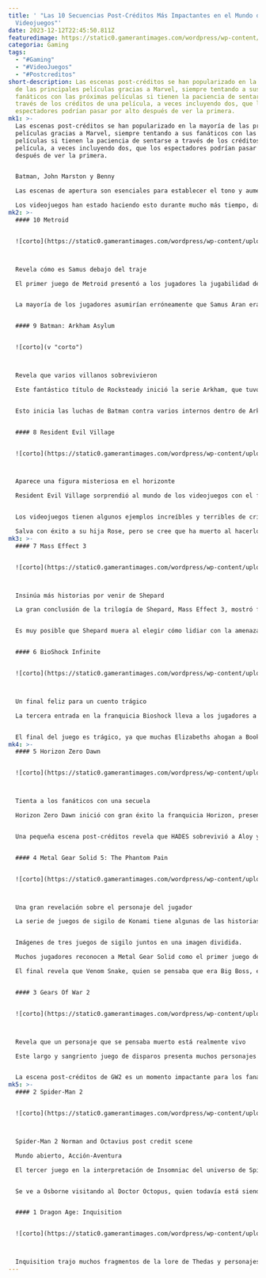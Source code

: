 ```yaml
---
title: ' "Las 10 Secuencias Post-Créditos Más Impactantes en el Mundo de los
  Videojuegos"'
date: 2023-12-12T22:45:50.811Z
featuredimage: https://static0.gamerantimages.com/wordpress/wp-content/uploads/2023/12/x-best-post-credits-scenes-in-video-games.jpg?q=50&fit=contain&w=1140&h=&dpr=1.5
categoria: Gaming
tags:
  - "#Gaming"
  - "#VideoJuegos"
  - "#Postcreditos"
short-description: Las escenas post-créditos se han popularizado en la mayoría
  de las principales películas gracias a Marvel, siempre tentando a sus
  fanáticos con las próximas películas si tienen la paciencia de sentarse a
  través de los créditos de una película, a veces incluyendo dos, que los
  espectadores podrían pasar por alto después de ver la primera.
mk1: >-
  Las escenas post-créditos se han popularizado en la mayoría de las principales
  películas gracias a Marvel, siempre tentando a sus fanáticos con las próximas
  películas si tienen la paciencia de sentarse a través de los créditos de una
  película, a veces incluyendo dos, que los espectadores podrían pasar por alto
  después de ver la primera.


  Batman, John Marston y Benny

  Las escenas de apertura son esenciales para establecer el tono y aumentar la emoción de los jugadores. Estos son los juegos que lo hicieron mejor.

  Los videojuegos han estado haciendo esto durante mucho más tiempo, dando como resultado algunas secuencias de corte muy geniales, algunas de las cuales insinúan secuelas o spin-offs próximos. Afortunadamente, los jugadores pueden acceder a las escenas post-créditos en los juegos de manera mucho más fácil, ya que pueden omitir los créditos para obtener la gratificación inmediata de ver la escena oculta.
mk2: >-
  #### 10 Metroid


  ![corto](https://static0.gamerantimages.com/wordpress/wp-content/uploads/2023/12/metroid.jpg?q=50&fit=crop&w=1500&dpr=1.5 "corto")



  Revela cómo es Samus debajo del traje

  El primer juego de Metroid presentó a los jugadores la jugabilidad de disparos y plataformas de ciencia ficción que la franquicia adoptaría a lo largo de secuelas continuas, reinicios y spin-offs. En cada título, los jugadores controlan a Samus Aran, una misteriosa soldado vestida con un gran conjunto de armaduras voluminosas, para ayudar a defender entornos inhóspitos y peligrosos alienígenas.


  La mayoría de los jugadores asumirían erróneamente que Samus Aran era masculino, pero esta famosa escena post-créditos rompió esa suposición, revelando que Samus es una mujer al quitarse el casco. Esta escena fue un buen toque por parte de Nintendo, y Samus ha pasado a la historia como uno de los mejores personajes femeninos en la historia de los videojuegos desde su primera aparición.


  #### 9 Batman: Arkham Asylum


  ![corto](v "corto")



  Revela que varios villanos sobrevivieron

  Este fantástico título de Rocksteady inició la serie Arkham, que tuvo a los jugadores vistiendo la capa y la mueca del Caballero Oscuro mientras escolta al Joker a Arkham después de lograr capturarlo. Con la ayuda de su compañera, Harley Quinn, y un policía corrupto, el Joker escapa, toma como rehén al Comisionado Gordon y amenaza con hacer estallar bombas que ha plantado alrededor de la ciudad si alguien más se atreve a poner un pie dentro de Arkham.


  Esto inicia las luchas de Batman contra varios internos dentro de Arkham y su intento de evitar que el Joker obtenga las manos en el Titan, una versión más nueva y más fuerte del veneno que le da fuerza a Bane. Titan vuelve a aparecer incluso después de los créditos en una pequeña escena que tiene implicaciones más grandes y más siniestras. Se ve flotando en el agua la última creación de Titan, y una de las tres posibles manos se extiende para agarrarla: Bane, Killer Croc o Espantapájaros. Esto sugiere que varios villanos de Batman sobrevivieron al Asilo y probablemente regresarán en una secuela.


  #### 8 Resident Evil Village


  ![corto](https://static0.gamerantimages.com/wordpress/wp-content/uploads/2023/02/resident-evil-8-1.jpg?q=50&fit=crop&w=1500&dpr=1.5 "corto")



  Aparece una figura misteriosa en el horizonte

  Resident Evil Village sorprendió al mundo de los videojuegos con el final de la trama de los Winters, mientras Ethan busca a su hija secuestrada Rosemary en un remoto pueblo rumano. La verdad sobre su ser se revela al final del juego, confirmando que Ethan ha estado muerto todo el tiempo y que el moho que afectó a los Baker es responsable de mantenerlo vivo.


  Los videojuegos tienen algunos ejemplos increíbles y terribles de crianza, y estos papás brillan por encima del resto.

  Salva con éxito a su hija Rose, pero se cree que ha muerto al hacerlo. Una escena post-créditos pone esto en duda, ya que se ve a una figura misteriosa acercándose a Rosemary, ahora adolescente. Lamentablemente, el lanzamiento del DLC Shadow of Rose confirmó que Ethan está funcionalmente muerto, pero un remanente de él vive en el Megamiceto. Sin embargo, la escena post-créditos de Village destacó como una fantástica anticipación para una continuación.
mk3: >-
  #### 7 Mass Effect 3


  ![corto](https://static0.gamerantimages.com/wordpress/wp-content/uploads/2023/12/mass-effect-3.jpg?q=50&fit=crop&w=1500&dpr=1.5 "corto")



  Insinúa más historias por venir de Shepard

  La gran conclusión de la trilogía de Shepard, Mass Effect 3, mostró finalmente la invasión de la Tierra por parte de los Segadores, arrasando ciudades enteras y matando a miles. En un intento de salvar la Tierra y, por extensión, el resto de la galaxia, Shepard forjó alianzas con muchas razas del Consejo para una última batalla contra la raza de máquinas antiguas y conscientes que están empeñadas en diezmar cada civilización avanzada.


  Es muy posible que Shepard muera al elegir cómo lidiar con la amenaza de los Segadores en la duodécima hora, aunque la supervivencia también es una posibilidad si los jugadores reúnen suficientes recursos y toman las decisiones correctas. Independientemente del destino de Shepard, cada jugador verá una escena después de los créditos de un adulto y un niño pequeño caminando por un paisaje nevado, como si toda la trilogía fuera narrada por un padre a su hijo. Esto también sugiere que podría haber más aventuras de Shepard por contar, pero con el lanzamiento posterior de Andromeda y sin que Shepard regrese en Mass Effect 4, parece que los fanáticos nunca verán el regreso del Comandante.


  #### 6 BioShock Infinite


  ![corto](https://static0.gamerantimages.com/wordpress/wp-content/uploads/2023/11/bioshock-infinite-elizabeth.jpg?q=50&fit=crop&w=1500&dpr=1.5 "corto")



  Un final feliz para un cuento trágico

  La tercera entrada en la franquicia Bioshock lleva a los jugadores a controlar a Booker DeWitt, quien tiene la tarea de infiltrarse en la ciudad celeste de Columbia para rescatar a Elizabeth, una joven con el poder de abrir pequeños portales entre dimensiones, que está siendo prisionera de Zachary Comstock. El final del juego revela que Zachary es Booker de una dimensión alterna.


  El final del juego es trágico, ya que muchas Elizabeths ahogan a Booker. Si los jugadores tienen la paciencia suficiente para ver la escena esperándolos después de los créditos, verán a Booker en su oficina, quien caminará hacia la siguiente habitación donde su hija yace en su cuna. Finalmente, parece que un Booker podría tener su final feliz, o tal vez la línea de tiempo se ha restablecido y la historia de la tragedia se repetirá.
mk4: >-
  #### 5 Horizon Zero Dawn


  ![corto](https://static0.gamerantimages.com/wordpress/wp-content/uploads/2022/05/Aloy-Horizon-Zero-Dawn.jpg?q=50&fit=crop&w=1500&dpr=1.5 "corto")



  Tienta a los fanáticos con una secuela

  Horizon Zero Dawn inició con gran éxito la franquicia Horizon, presentando a los jugadores un mundo futurista donde las máquinas han invadido el planeta y el fantástico personaje principal de la serie, Aloy. Las máquinas mencionadas eran pacíficas en el pasado, pero una fuerza misteriosa las hizo volverse violentas. Hay una máquina en particular que se erige como el principal antagonista llamado HADES, al cual Aloy destruye.


  Una pequeña escena post-créditos revela que HADES sobrevivió a Aloy y está bajo la custodia de Sylens para descubrir los secretos detrás de la señal que lo activó, preparando así una secuela. Es una escena post-créditos simple que sirve para construir emoción y asegurar el éxito futuro de lanzamientos posteriores.


  #### 4 Metal Gear Solid 5: The Phantom Pain


  ![corto](https://static0.gamerantimages.com/wordpress/wp-content/uploads/2023/09/metalgearsolid5_bigbossmotorcycle.jpg?q=50&fit=crop&w=1500&dpr=1.5 "corto")



  Una gran revelación sobre el personaje del jugador

  La serie de juegos de sigilo de Konami tiene algunas de las historias más ambiciosas y confusas, con tramas extrañas que toman giros y vueltas completamente impredecibles y generalmente una escena post-créditos que arroja un completo tornillo en el funcionamiento de la trama que se estableció inicialmente. La quinta entrega, The Phantom Pain, no es diferente, revelando un giro que afecta directamente la experiencia del jugador.


  Imágenes de tres juegos de sigilo juntos en una imagen dividida.

  Muchos jugadores reconocen a Metal Gear Solid como el primer juego de sigilo, pero estos títulos preceden a la exitosa franquicia de Konami.

  El final revela que Venom Snake, quien se pensaba que era Big Boss, en realidad no es Big Boss, poniendo en duda para qué fue todo el juego y quién era el jugador en realidad durante todas esas horas. MGS siempre tiene escenas impactantes después de los créditos, pero esta fue una de las más inesperadas.


  #### 3 Gears Of War 2


  ![corto](https://static0.gamerantimages.com/wordpress/wp-content/uploads/2021/02/gears-5-1.jpg?q=50&fit=crop&w=1500&dpr=1.5 "corto")



  Revela que un personaje que se pensaba muerto está realmente vivo

  Este largo y sangriento juego de disparos presenta muchos personajes geniales y memorables, como los protagonistas principales Marcus Fenix, Dom y Cole Train, en su lucha contra los Locust, una raza de humanos genéticamente alterados que buscan aplastar las civilizaciones humanas. Gears of War 2 continúa esta lucha, teniendo lugar medio año después del final de Gears of War.


  La escena post-créditos de GW2 es un momento impactante para los fanáticos de la franquicia, ya que confirma que Adam Fenix, el padre de Marcus, que se pensaba que había muerto hace mucho tiempo, está, de hecho, vivo y pidiendo ayuda por radio. Los jugadores tendrían que esperar el lanzamiento del siguiente juego, Gears of War 3, para la recompensa de esta escena corta pero muy crucial.
mk5: >-
  #### 2 Spider-Man 2


  ![corto](https://static0.gamerantimages.com/wordpress/wp-content/uploads/2023/12/spider-man-2.jpg?q=50&fit=crop&w=1500&dpr=1.5 "corto")



  Spider-Man 2 Norman and Octavius post credit scene

  Mundo abierto, Acción-Aventura

  El tercer juego en la interpretación de Insomniac del universo de Spider-Man trajo a los fanáticos más acción fantástica de lanzamiento de telarañas mientras los dos Spider-Men, Miles Morales y Peter Parker, se enfrentan a importantes antagonistas de la serie, como Kraven, Lizard, Sandman, Venom y más. Los dos villanos en cuestión, Norman Osborne y el Doctor Octavius, no se enfrentarán directamente a los trepamuros, pero tienen una breve aparición en las escenas post-créditos.


  Se ve a Osborne visitando al Doctor Octopus, quien todavía está siendo prisionero en la Balsa y parece estar escribiendo en un cuaderno. Cuando se le pregunta, simplemente responde que está escribiendo el capítulo final, lo que tiene algunas implicaciones muy emocionantes de que los fanáticos serán tratados con un Spider-Man 3, que contará con el regreso del icónico villano, Doc Ock.


  #### 1 Dragon Age: Inquisition


  ![corto](https://static0.gamerantimages.com/wordpress/wp-content/uploads/2022/12/dragon-age.jpg?q=50&fit=crop&w=1500&dpr=1.5 "corto")



  Inquisition trajo muchos fragmentos de la lore de Thedas y personajes de los juegos anteriores de Dragon Age, como el compañero favorito de la serie, Varric, y el principal antagonista, Corypheus, un Magister con ambiciones elevadas que ingresó a la Ciudad Dorada en busca de poder. Solas
---
```

